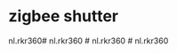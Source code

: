 # zigbee shutter

nl.rkr360#   n l . r k r 3 6 0  
 #   n l . r k r 3 6 0  
 #   n l . r k r 3 6 0  
 